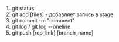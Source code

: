 1. git status 
2. git add [files] - добавляет запись в stage
3. git commit -m "comment"
4. git log / git log --oneline
5. git push [rep_link] [branch_name]
